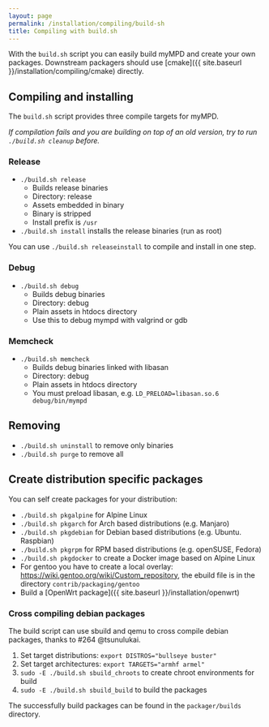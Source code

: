 ```yaml
---
layout: page
permalink: /installation/compiling/build-sh
title: Compiling with build.sh
---
```


With the `build.sh` script you can easily build myMPD and create your own packages. Downstream packagers should use [cmake]({{ site.baseurl }}/installation/compiling/cmake) directly.

## Compiling and installing

The `build.sh` script provides three compile targets for myMPD.

_If compilation fails and you are building on top of an old version, try to run `./build.sh cleanup` before._

### Release 

- `./build.sh release`
  - Builds release binaries
  - Directory: release
  - Assets embedded in binary
  - Binary is stripped
  - Install prefix is `/usr`
- `./build.sh install` installs the release binaries (run as root)

You can use `./build.sh releaseinstall` to compile and install in one step.

### Debug

- `./build.sh debug`
  - Builds debug binaries
  - Directory: debug
  - Plain assets in htdocs directory
  - Use this to debug mympd with valgrind or gdb

### Memcheck

- `./build.sh memcheck`
  - Builds debug binaries linked with libasan
  - Directory: debug
  - Plain assets in htdocs directory
  - You must preload libasan, e.g. `LD_PRELOAD=libasan.so.6 debug/bin/mympd`

## Removing

- `./build.sh uninstall` to remove only binaries
- `./build.sh purge` to remove all

## Create distribution specific packages

You can self create packages for your distribution:

- `./build.sh pkgalpine` for Alpine Linux
- `./build.sh pkgarch` for Arch based distributions (e.g. Manjaro)
- `./build.sh pkgdebian` for Debian based distributions (e.g. Ubuntu. Raspbian)
- `./build.sh pkgrpm` for RPM based distributions (e.g. openSUSE, Fedora)
- `./build.sh pkgdocker` to create a Docker image based on Alpine Linux
- For gentoo you have to create a local overlay: https://wiki.gentoo.org/wiki/Custom_repository, the ebuild file is in the directory `contrib/packaging/gentoo`
- Build a [OpenWrt package]({{ site.baseurl }}/installation/openwrt)

### Cross compiling debian packages

The build script can use sbuild and qemu to cross compile debian packages, thanks to #264 @tsunulukai.

1. Set target distributions: `export DISTROS="bullseye buster"`
2. Set target architectures: `export TARGETS="armhf armel"`
3. `sudo -E ./build.sh sbuild_chroots` to create chroot environments for build
4. `sudo -E ./build.sh sbuild_build` to build the packages

The successfully build packages can be found in the `packager/builds` directory.
